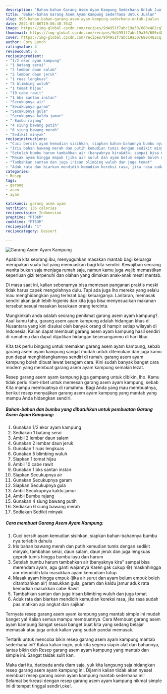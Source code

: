 ```yaml
---
description: "Bahan-bahan Garang Asem Ayam Kampung Sederhana Untuk Jualan"
title: "Bahan-bahan Garang Asem Ayam Kampung Sederhana Untuk Jualan"
slug: 993-bahan-bahan-garang-asem-ayam-kampung-sederhana-untuk-jualan
date: 2021-07-06T19:50:40.764Z
image: https://img-global.cpcdn.com/recipes/9d4951f7abc19a30/680x482cq70/garang-asem-ayam-kampung-foto-resep-utama.jpg
thumbnail: https://img-global.cpcdn.com/recipes/9d4951f7abc19a30/680x482cq70/garang-asem-ayam-kampung-foto-resep-utama.jpg
cover: https://img-global.cpcdn.com/recipes/9d4951f7abc19a30/680x482cq70/garang-asem-ayam-kampung-foto-resep-utama.jpg
author: Cory Lynch
ratingvalue: 4
reviewcount: 6
recipeingredient:
- "1/2 ekor ayam kampung"
- "1 batang serai"
- "2 lembar daun salam"
- "2 lembar daun jeruk"
- "1 ruas lengkuas"
- "5 blimbing wuluh"
- "1 tomat hijau"
- "10 cabe rawit"
- "1 bks santan instan"
- "Secukupnya air"
- "Secukupnya garam"
- "Secukupnya gula"
- "Secukupnya kaldu jamur"
- " Bumbu rajang"
- "4 siung bawang putih"
- "6 siung bawang merah"
- "Sedikit minyak"
recipeinstructions:
- "Cuci bersih ayam kemudian sisihkan, siapkan bahan-bahannya bumbu nya terlebih dahulu"
- "Iris bahan bawang merah dan putih kemudian tumis dengan sedikit minyak, tambahan serai, daun salam, daun jeruk dan juga lengkuas geprek tumis hingga bumbu layu dan harum"
- "Setelah bumbu harum tambahkan air (banyaknya kira&#34; sampai bisa merendam ayam, agu ganti wajannya Karen gak cukup 😅) masknhingga aor mendidih lalu masukkan ayam kemudiam tutup"
- "Masak ayam hingga empuk (jika air surut dan ayam belum empuk boleh ditambahkan air) masukkan gula, garam dan kaldu jamur aduk rata kemudian masukkan cabe Rawit"
- "Tambahkan santan dan juga irisan blimbing wuluh dan juga tomat"
- "Aduk rata dan biarkan mendidih kemudian koreksi rasa, jika rasa sudah pas matikan api angkat dan sajikan"
categories:
- Resep
tags:
- garang
- asem
- ayam

katakunci: garang asem ayam 
nutrition: 136 calories
recipecuisine: Indonesian
preptime: "PT36M"
cooktime: "PT53M"
recipeyield: "1"
recipecategory: Dessert

---
```



![Garang Asem Ayam Kampung](https://img-global.cpcdn.com/recipes/9d4951f7abc19a30/680x482cq70/garang-asem-ayam-kampung-foto-resep-utama.jpg)

Apabila kita seorang ibu, menyuguhkan masakan mantab bagi keluarga merupakan suatu hal yang memuaskan bagi kita sendiri. Kewajiban seorang  wanita bukan saja menjaga rumah saja, namun kamu juga wajib memastikan keperluan gizi terpenuhi dan olahan yang dimakan anak-anak mesti mantab.

Di masa  saat ini, kalian sebenarnya bisa memesan panganan praktis meski tidak harus capek mengolahnya dulu. Tapi ada juga lho mereka yang selalu mau menghidangkan yang terlezat bagi keluarganya. Lantaran, memasak sendiri akan jauh lebih higienis dan kita juga bisa menyesuaikan makanan tersebut sesuai masakan kesukaan orang tercinta. 



Mungkinkah anda adalah seorang penikmat garang asem ayam kampung?. Asal kamu tahu, garang asem ayam kampung adalah hidangan khas di Nusantara yang kini disukai oleh banyak orang di hampir setiap wilayah di Indonesia. Kalian dapat membuat garang asem ayam kampung hasil sendiri di rumahmu dan dapat dijadikan hidangan kesenanganmu di hari libur.

Kita tak perlu bingung untuk memakan garang asem ayam kampung, sebab garang asem ayam kampung sangat mudah untuk ditemukan dan juga kamu pun dapat menghidangkannya sendiri di rumah. garang asem ayam kampung boleh dibuat lewat beragam cara. Kini sudah banyak banget cara modern yang membuat garang asem ayam kampung semakin lezat.

Resep garang asem ayam kampung juga gampang untuk dibikin, lho. Kamu tidak perlu ribet-ribet untuk memesan garang asem ayam kampung, sebab Kita mampu membuatnya di rumahmu. Bagi Anda yang mau membuatnya, berikut resep menyajikan garang asem ayam kampung yang mantab yang mampu Anda hidangkan sendiri.

<!--inarticleads1-->

##### Bahan-bahan dan bumbu yang dibutuhkan untuk pembuatan Garang Asem Ayam Kampung:

1. Gunakan 1/2 ekor ayam kampung
1. Sediakan 1 batang serai
1. Ambil 2 lembar daun salam
1. Gunakan 2 lembar daun jeruk
1. Gunakan 1 ruas lengkuas
1. Gunakan 5 blimbing wuluh
1. Siapkan 1 tomat hijau
1. Ambil 10 cabe rawit
1. Gunakan 1 bks santan instan
1. Siapkan Secukupnya air
1. Gunakan Secukupnya garam
1. Siapkan Secukupnya gula
1. Ambil Secukupnya kaldu jamur
1. Ambil  Bumbu rajang
1. Gunakan 4 siung bawang putih
1. Sediakan 6 siung bawang merah
1. Sediakan Sedikit minyak




<!--inarticleads2-->

##### Cara membuat Garang Asem Ayam Kampung:

1. Cuci bersih ayam kemudian sisihkan, siapkan bahan-bahannya bumbu nya terlebih dahulu
1. Iris bahan bawang merah dan putih kemudian tumis dengan sedikit minyak, tambahan serai, daun salam, daun jeruk dan juga lengkuas geprek tumis hingga bumbu layu dan harum
1. Setelah bumbu harum tambahkan air (banyaknya kira&#34; sampai bisa merendam ayam, agu ganti wajannya Karen gak cukup 😅) masknhingga aor mendidih lalu masukkan ayam kemudiam tutup
1. Masak ayam hingga empuk (jika air surut dan ayam belum empuk boleh ditambahkan air) masukkan gula, garam dan kaldu jamur aduk rata kemudian masukkan cabe Rawit
1. Tambahkan santan dan juga irisan blimbing wuluh dan juga tomat
1. Aduk rata dan biarkan mendidih kemudian koreksi rasa, jika rasa sudah pas matikan api angkat dan sajikan




Ternyata resep garang asem ayam kampung yang mantab simple ini mudah banget ya! Kalian semua mampu membuatnya. Cara Membuat garang asem ayam kampung Sangat sesuai banget buat kita yang sedang belajar memasak atau juga untuk kalian yang sudah pandai memasak.

Tertarik untuk mencoba bikin resep garang asem ayam kampung mantab sederhana ini? Kalau kalian ingin, yuk kita segera siapin alat dan bahannya, lantas bikin deh Resep garang asem ayam kampung yang mantab dan simple ini. Sangat taidak sulit kan. 

Maka dari itu, daripada anda diam saja, yuk kita langsung saja hidangkan resep garang asem ayam kampung ini. Dijamin kalian tiidak akan nyesel membuat resep garang asem ayam kampung mantab sederhana ini! Selamat berkreasi dengan resep garang asem ayam kampung nikmat simple ini di tempat tinggal sendiri,oke!.

